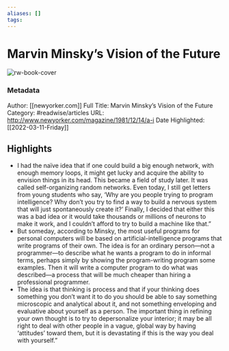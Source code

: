 ```yaml
---
aliases: []
tags:
---
```

# Marvin Minsky’s Vision of the Future

![rw-book-cover](https://readwise-assets.s3.amazonaws.com/static/images/article2.74d541386bbf.png)
### Metadata
Author: [[newyorker.com]]
Full Title: Marvin Minsky’s Vision of the Future
Category: #readwise/articles
URL: http://www.newyorker.com/magazine/1981/12/14/a-i
Date Highlighted: [[2022-03-11-Friday]]

## Highlights
- I had the naïve idea that if one could build a big enough network, with enough memory loops, it might get lucky and acquire the ability to envision things in its head. This became a field of study later. It was called self-organizing random networks. Even today, I still get letters from young students who say, ‘Why are you people trying to program intelligence? Why don’t you try to find a way to build a nervous system that will just spontaneously create it?’ Finally, I decided that either this was a bad idea or it would take thousands or millions of neurons to make it work, and I couldn’t afford to try to build a machine like that.”
- But someday, according to Minsky, the most useful programs for personal computers will be based on artificial-intelligence programs that write programs of their own. The idea is for an ordinary person—not a programmer—to describe what he wants a program to do in informal terms, perhaps simply by showing the program-writing program some examples. Then it will write a computer program to do what was described—a process that will be much cheaper than hiring a professional programmer.
- The idea is that thinking is process and that if your thinking does something you don’t want it to do you should be able to say something microscopic and analytical about it, and not something enveloping and evaluative about yourself as a person. The important thing in refining your own thought is to try to depersonalize your interior; it may be all right to deal with other people in a vague, global way by having ‘attitudes’ toward them, but it is devastating if this is the way you deal with yourself.”


